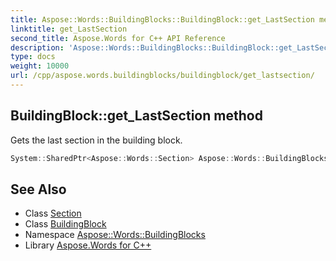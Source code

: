 ```yaml
---
title: Aspose::Words::BuildingBlocks::BuildingBlock::get_LastSection method
linktitle: get_LastSection
second_title: Aspose.Words for C++ API Reference
description: 'Aspose::Words::BuildingBlocks::BuildingBlock::get_LastSection method. Gets the last section in the building block in C++.'
type: docs
weight: 10000
url: /cpp/aspose.words.buildingblocks/buildingblock/get_lastsection/
---
```

## BuildingBlock::get_LastSection method


Gets the last section in the building block.

```cpp
System::SharedPtr<Aspose::Words::Section> Aspose::Words::BuildingBlocks::BuildingBlock::get_LastSection()
```

## See Also

* Class [Section](../../../aspose.words/section/)
* Class [BuildingBlock](../)
* Namespace [Aspose::Words::BuildingBlocks](../../)
* Library [Aspose.Words for C++](../../../)
